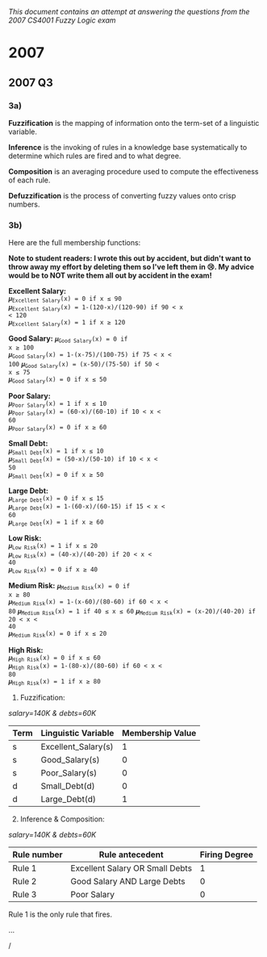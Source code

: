
*This document contains an attempt at answering the questions from the 2007 CS4001 Fuzzy Logic exam*

# 2007

## 2007 Q3

### 3a)

**Fuzzification** is the mapping of information onto the term-set of a linguistic variable.

**Inference** is the invoking of rules in a knowledge base systematically to determine which rules are fired and to what degree.

**Composition** is an averaging procedure used to compute the effectiveness of each rule.

**Defuzzification** is the process of converting fuzzy values onto crisp numbers.

### 3b)

Here are the full membership functions:

**Note to student readers: I wrote this out by accident, but didn't want to throw away my effort by deleting them so I've left them in 😢. My advice would be to NOT write them all out by accident in the exam!**

**Excellent Salary:**  
<code>𝝁<sub>Excellent Salary</sub>(x) = 0 if x ≤ 90</code>  
<code>𝝁<sub>Excellent Salary</sub>(x) = 1-(120-x)/(120-90) if 90 < x < 120</code>  
<code>𝝁<sub>Excellent Salary</sub>(x) = 1 if x ≥ 120</code>  

**Good Salary:**
<code>𝝁<sub>Good Salary</sub>(x) = 0 if x ≥ 100</code>  
<code>𝝁<sub>Good Salary</sub>(x) = 1-(x-75)/(100-75) if 75 < x < 100</code>
<code>𝝁<sub>Good Salary</sub>(x) = (x-50)/(75-50) if 50 < x ≤ 75</code>  
<code>𝝁<sub>Good Salary</sub>(x) = 0 if x ≤ 50</code>   

**Poor Salary:**  
<code>𝝁<sub>Poor Salary</sub>(x) = 1 if x ≤ 10</code>  
<code>𝝁<sub>Poor Salary</sub>(x) = (60-x)/(60-10) if 10 < x < 60</code>  
<code>𝝁<sub>Poor Salary</sub>(x) = 0 if x ≥ 60</code>

**Small Debt:**  
<code>𝝁<sub>Small Debt</sub>(x) = 1 if x ≤ 10</code>  
<code>𝝁<sub>Small Debt</sub>(x) = (50-x)/(50-10) if 10 < x < 50</code>  
<code>𝝁<sub>Small Debt</sub>(x) = 0 if x ≥ 50</code>

**Large Debt:**  
<code>𝝁<sub>Large Debt</sub>(x) = 0 if x ≤ 15</code>  
<code>𝝁<sub>Large Debt</sub>(x) = 1-(60-x)/(60-15) if 15 < x < 60</code>  
<code>𝝁<sub>Large Debt</sub>(x) = 1 if x ≥ 60</code>

**Low Risk:**  
<code>𝝁<sub>Low Risk</sub>(x) = 1 if x ≤ 20</code>  
<code>𝝁<sub>Low Risk</sub>(x) = (40-x)/(40-20) if 20 < x < 40</code>  
<code>𝝁<sub>Low Risk</sub>(x) = 0 if x ≥ 40</code>

**Medium Risk:**
<code>𝝁<sub>Medium Risk</sub>(x) = 0 if x ≥ 80</code>  
<code>𝝁<sub>Medium Risk</sub>(x) = 1-(x-60)/(80-60) if 60 < x < 80</code>
<code>𝝁<sub>Medium Risk</sub>(x) = 1 if 40 ≤ x ≤ 60</code>
<code>𝝁<sub>Medium Risk</sub>(x) = (x-20)/(40-20) if 20 < x < 40</code>  
<code>𝝁<sub>Medium Risk</sub>(x) = 0 if x ≤ 20</code>  

**High Risk:**  
<code>𝝁<sub>High Risk</sub>(x) = 0 if x ≤ 60</code>  
<code>𝝁<sub>High Risk</sub>(x) = 1-(80-x)/(80-60) if 60 < x < 80</code>  
<code>𝝁<sub>High Risk</sub>(x) = 1 if x ≥ 80</code>

1. Fuzzification:

*salary=140K & debts=60K*

Term|Linguistic Variable|Membership Value
---|---|---
s|Excellent_Salary(s)|1
s|Good_Salary(s)|0
s|Poor_Salary(s)|0
d|Small_Debt(d)|0
d|Large_Debt(d)|1

2. Inference & Composition:

*salary=140K & debts=60K*

|Rule number|Rule antecedent|Firing Degree|
|---|---|---|
|Rule 1|Excellent Salary OR Small Debts|1|
|Rule 2|Good Salary AND Large Debts|0|
|Rule 3|Poor Salary|0|

Rule 1 is the only rule that fires.

...














/
